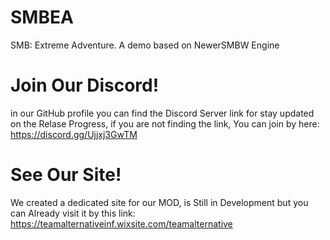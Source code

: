 # SMBEA
SMB: Extreme Adventure. A demo based on NewerSMBW Engine
# Join Our Discord!
in our GitHub profile you can find the Discord Server link for stay updated on the Relase Progress, if you are not finding the link, 
You can join by here:
https://discord.gg/Ujjxj3GwTM
# See Our Site!
We created a dedicated site for our MOD, is Still in Development but you can Already visit it by this link: https://teamalternativeinf.wixsite.com/teamalternative




